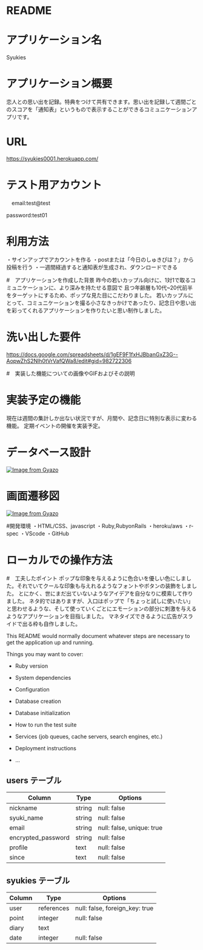 # README

# アプリケーション名
Syukies

 # アプリケーション概要
 恋人との思い出を記録。特典をつけて共有できます。思い出を記録して週間ごとのスコアを「通知表」というもので表示することができるコミュニケーションアプリです。
 
 # URL
 https://syukies0001.herokuapp.com/
 
 # テスト用アカウント
 　email:test@test
  
   password:test01
 
 # 利用方法
 ・サインアップでアカウントを作る
 ・postまたは「今日のしゅきぴは？」から投稿を行う
 ・一週間経過すると通知表が生成され、ダウンロードできる
 
 #　アプリケーションを作成した背景
 昨今の若いカップル向けに、1対1で取るコミュニケーションに、より深みを持たせる意図で
 且つ年齢層も10代~20代前半をターゲットにするため、ポップな見た目にこだわりました。
 若いカップルにとって、コミュニケーションを撮る小さなきっかけであったり、記念日や思い出を彩ってくれるアプリケーションを作りたいと思い制作しました。
 
 # 洗い出した要件
 https://docs.google.com/spreadsheets/d/1gEF9F1fxHJBbanGxZ3G--AopwZhS2Nlh0tVrVafQWa8/edit#gid=982722306
 
#　実装した機能についての画像やGIFおよびその説明
 
 # 実装予定の機能
 現在は週間の集計しか出ない状況ですが、月間や、記念日に特別な表示に変わる機能。
 定期イベントの開催を実装予定。
 
# データベース設計
 
 [![Image from Gyazo](https://i.gyazo.com/872ffd25ddb140fadd691e2ab3d79b3c.png)](https://gyazo.com/872ffd25ddb140fadd691e2ab3d79b3c)

# 画面遷移図

[![Image from Gyazo](https://i.gyazo.com/1e72546b3c7a35fdab3505716187bab6.png)](https://gyazo.com/1e72546b3c7a35fdab3505716187bab6)

#開発環境
・HTML/CSS、javascript
・Ruby,RubyonRails
・heroku/aws
・r-spec
・VScode
・GitHub

# ローカルでの操作方法

#　工夫したポイント
ポップな印象を与えるように色合いを優しい色にしました。それでいてクールな印象も与えれるようなフォントやボタンの装飾をしました。
とにかく、世にまだ出ていないようなアイデアを自分なりに模索して作りました。
ネタ的ではありますが、入口はポップで「ちょっと試しに使いたい」と思わせるような、そして使っていくごとにエモーションの部分に刺激を与えるようなアプリケーションを目指しました。
マネタイズできるように広告がスライドで出る枠も自作しました。



This README would normally document whatever steps are necessary to get the
application up and running.

Things you may want to cover:

* Ruby version

* System dependencies

* Configuration

* Database creation

* Database initialization

* How to run the test suite

* Services (job queues, cache servers, search engines, etc.)

* Deployment instructions

* ...
## users テーブル

| Column             | Type   | Options     |
| ------------------ | ------ | ----------- |
| nickname           | string | null: false |
| syuki_name         | string | null: false |
| email              | string | null: false, unique: true |
| encrypted_password | string | null: false |
| profile            | text   | null: false |
| since              | text   | null: false |



## syukies テーブル

| Column | Type       | Options                        |
| ------ | ---------- | ------------------------------ |
| user   | references | null: false, foreign_key: true |
| point  | integer    | null: false |
| diary  | text       |   |
| date   | integer    | null: false |
